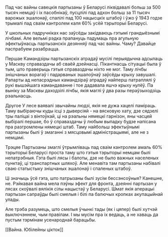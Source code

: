 Пад час вайны савецкія партызаны ў Беларусі ліквідавалі больш за 500 тысяч немцаў і іх пасобнікаў, пусцлілі пад адхон больш за 11 тысяч варожых эшалонаў, спалілі пад 100 нацысцкіх штабоў і ўжо ў 1943 годзе трымалі пад сваім кантролем каля 60% усёй тэрыторыі Беларусі.

У школьных падручніках нас заўсёды закідваюць гэтымі грандыёзнымі лічбамі. Але вельмі рэдка прапануць падумаць пра агульную эфектыўнасць партызанскіх дезянняў пад час вайны. Чаму? Давайце паспрабуем разабрацца.

Першае
Камандзіры партызанскіх атрадаў мусілі перыядычна адсылаць у Маскву справаздачы аб сваёй дзейнасці. Пікантнасць сітуацыі была ў тым, што праверыць гэтыя справаздачы ніхто не мог. Таму лічбы знішчаных ворагаў і падарваных эшалоўнаў заўсёды крыху завушалі. Рапарты ад непасрэдных камандзіраў атрадаў найперш патраплялі ў рукі вышэйшага камандаванне і тое дадавала яшчэ крыху нулёў. Па выніку за Масквы даходзілі лічбы, якія маглі ў два разы пераўзыходзіць рэальнасць.

Другое
У лесе ваявалі звычайны людзі, якія не дужа хацелі паміраць. Таму выбіраючы куды ісці з дыверсіяй - на вясковую хату, дзе сядзелі тры паліцаі з вінтоўкай, ці на рэальны нямецкі гарнізон, яны часцей выбіралі першае, бо ў справаздачы ў любым выпадку будзе напісана пра разгромлены нямецкі штаб. Таму найбольш эфектыўнымі партызаны былі ў змаганні з мясцовымі адміністрацыямі, але не з немцамі.

Трэцяе
Партызаны змаглі ўтрымліваць пад сваім кантролем амаль 60% тэрыторыі Беларусі проста таму што гэтыя тэрыторыі немцам былі непатрэбныя. Гэта былі лясы і балоты, дзе не было важных населеных пунктаў, ці транспартных шляхоў. Але менавіта там партызаны набівалі сваю статыстыку знішчаных эшалонаў і спаленых штабоў.

Ці значыць ўсё гэта, што патрызаны былі зусім бессэнсоўныя? Канешне, не. Рэйкавая вайна мела пэўны эфект для фронта, дзеянні партызан у лясах скоўвалі вялікія сілы нацыстаў у Беларусі. Шмат якія аперацыі партызан сапраўды былі смелыя і білі па балючых кропках акупацыйнай улады. 

Але трэба разумець, што смелыя ўчынкі тады (як і цяпер) былі хутчэй выключэннем, чым правілам. І мы мусім пра іх ведаць, а не хаваць да пустым тэрмінам усенароднай барацьбы.  



[[Вайна. Юбілейны цікток]]
